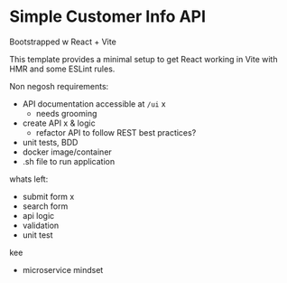 # Simple Customer Info API

Bootstrapped w React + Vite

This template provides a minimal setup to get React working in Vite with HMR and some ESLint rules.

Non negosh requirements:

-   API documentation accessible at `/ui` x
    -   needs grooming
-   create API x & logic
    -   refactor API to follow REST best practices?
-   unit tests, BDD
-   docker image/container
-   .sh file to run application

whats left:

-   submit form x
-   search form
-   api logic
-   validation
-   unit test

kee

-   microservice mindset
